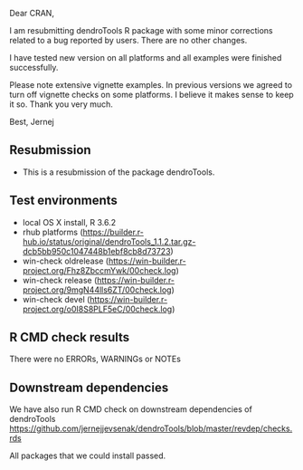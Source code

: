 Dear CRAN, 

I am resubmitting dendroTools R package with some minor corrections related to a bug reported by users. There are no other changes.

I have tested new version on all platforms and all examples were finished successfully. 

Please note extensive vignette examples. In previous versions we agreed to turn off vignette checks on some platforms. I believe it makes sense to keep it so. Thank you very much.

Best,
Jernej 


##  Resubmission
* This is a resubmission of the package dendroTools.

## Test environments
* local OS X install, R 3.6.2
* rhub platforms (https://builder.r-hub.io/status/original/dendroTools_1.1.2.tar.gz-dcb5bb950c1047448b1ebf8cb8d73723)
* win-check oldrelease (https://win-builder.r-project.org/Fhz8ZbccmYwk/00check.log)
* win-check release (https://win-builder.r-project.org/9mgN44lls6ZT/00check.log)
* win-check devel (https://win-builder.r-project.org/o0I8S8PLF5eC/00check.log)

## R CMD check results
There were no ERRORs, WARNINGs or NOTEs

## Downstream dependencies
We have also run R CMD check on downstream dependencies of dendroTools
https://github.com/jernejjevsenak/dendroTools/blob/master/revdep/checks.rds

All packages that we could install passed. 
